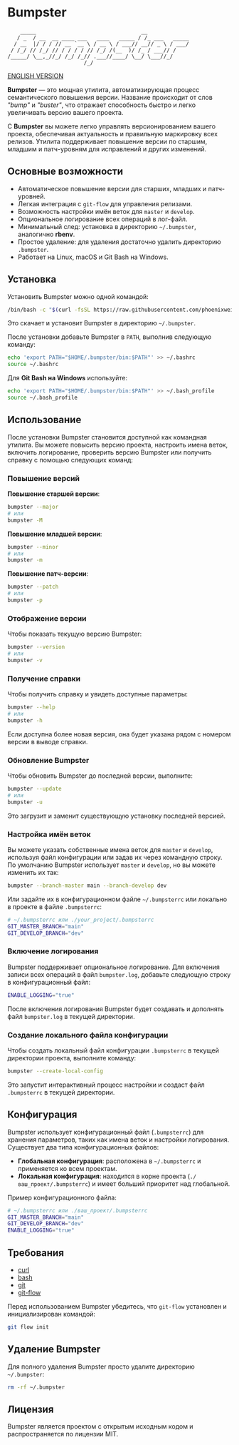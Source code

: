 # Bumpster

```ascii
    _____                                 __
   / _  / __  __ ____ ___   ____   _____ / /_ ___   _____
  / __  |/ / / // __ `__ \ / __ \ / ___// __// _ \ / ___/
 / /_/ // /_/ // / / / / // /_/ /(__  )/ /_ / ___// /
/_____/ \__,_//_/ /_/ /_// .___//____/ \__/ \___//_/
                        /_/
```

[ENGLISH VERSION](README.md)

**Bumpster** — это мощная утилита, автоматизирующая процесс семантического повышения версии. Название происходит от слов *"bump"* и *"buster"*, что отражает способность быстро и легко увеличивать версию вашего проекта.

С **Bumpster** вы можете легко управлять версионированием вашего проекта, обеспечивая актуальность и правильную маркировку всех релизов. Утилита поддерживает повышение версии по старшим, младшим и патч-уровням для исправлений и других изменений.

## Основные возможности

- Автоматическое повышение версии для старших, младших и патч-уровней.
- Легкая интеграция с `git-flow` для управления релизами.
- Возможность настройки имён веток для `master` и `develop`.
- Опциональное логирование всех операций в лог-файл.
- Минимальный след: установка в директорию `~/.bumpster`, аналогично **rbenv**.
- Простое удаление: для удаления достаточно удалить директорию `.bumpster`.
- Работает на Linux, macOS и Git Bash на Windows.

## Установка

Установить Bumpster можно одной командой:

```bash
/bin/bash -c "$(curl -fsSL https://raw.githubusercontent.com/phoenixweiss/Bumpster/main/install.sh)"
```

Это скачает и установит Bumpster в директорию `~/.bumpster`.

После установки добавьте Bumpster в `PATH`, выполнив следующую команду:

```bash
echo 'export PATH="$HOME/.bumpster/bin:$PATH"' >> ~/.bashrc
source ~/.bashrc
```

Для **Git Bash на Windows** используйте:

```bash
echo 'export PATH="$HOME/.bumpster/bin:$PATH"' >> ~/.bash_profile
source ~/.bash_profile
```

## Использование

После установки Bumpster становится доступной как командная утилита. Вы можете повысить версию проекта, настроить имена веток, включить логирование, проверить версию Bumpster или получить справку с помощью следующих команд:

### Повышение версий

**Повышение старшей версии**:

```bash
bumpster --major
# или
bumpster -M
```

**Повышение младшей версии**:

```bash
bumpster --minor
# или
bumpster -m
```

**Повышение патч-версии**:

```bash
bumpster --patch
# или
bumpster -p
```

### Отображение версии

Чтобы показать текущую версию Bumpster:

```bash
bumpster --version
# или
bumpster -v
```

### Получение справки

Чтобы получить справку и увидеть доступные параметры:

```bash
bumpster --help
# или
bumpster -h
```

Если доступна более новая версия, она будет указана рядом с номером версии в выводе справки.

### Обновление Bumpster

Чтобы обновить Bumpster до последней версии, выполните:

```bash
bumpster --update
# или
bumpster -u
```

Это загрузит и заменит существующую установку последней версией.

### Настройка имён веток

Вы можете указать собственные имена веток для `master` и `develop`, используя файл конфигурации или задав их через командную строку. По умолчанию Bumpster использует `master` и `develop`, но вы можете изменить их так:

```bash
bumpster --branch-master main --branch-develop dev
```

Или задайте их в конфигурационном файле `~/.bumpsterrc` или локально в проекте в файле `.bumpsterrc`:

```bash
# ~/.bumpsterrc или ./your_project/.bumpsterrc
GIT_MASTER_BRANCH="main"
GIT_DEVELOP_BRANCH="dev"
```

### Включение логирования

Bumpster поддерживает опциональное логирование. Для включения записи всех операций в файл `bumpster.log`, добавьте следующую строку в конфигурационный файл:

```bash
ENABLE_LOGGING="true"
```

После включения логирования Bumpster будет создавать и дополнять файл `bumpster.log` в текущей директории.

### Создание локального файла конфигурации

Чтобы создать локальный файл конфигурации `.bumpsterrc` в текущей директории проекта, выполните команду:

```bash
bumpster --create-local-config
```

Это запустит интерактивный процесс настройки и создаст файл `.bumpsterrc` в текущей директории.

## Конфигурация

Bumpster использует конфигурационный файл (`.bumpsterrc`) для хранения параметров, таких как имена веток и настройки логирования. Существует два типа конфигурационных файлов:

- **Глобальная конфигурация**: расположена в `~/.bumpsterrc` и применяется ко всем проектам.
- **Локальная конфигурация**: находится в корне проекта (`./ваш_проект/.bumpsterrc`) и имеет больший приоритет над глобальной.

Пример конфигурационного файла:

```bash
# ~/.bumpsterrc или ./ваш_проект/.bumpsterrc
GIT_MASTER_BRANCH="main"
GIT_DEVELOP_BRANCH="dev"
ENABLE_LOGGING="true"
```

## Требования

- [curl](https://curl.se/)
- [bash](https://www.gnu.org/software/bash/)
- [git](https://git-scm.com/)
- [git-flow](https://danielkummer.github.io/git-flow-cheatsheet/index.html)

Перед использованием Bumpster убедитесь, что `git-flow` установлен и инициализирован командой:

```bash
git flow init
```

## Удаление Bumpster

Для полного удаления Bumpster просто удалите директорию `~/.bumpster`:

```bash
rm -rf ~/.bumpster
```

## Лицензия

Bumpster является проектом с открытым исходным кодом и распространяется по лицензии MIT.
